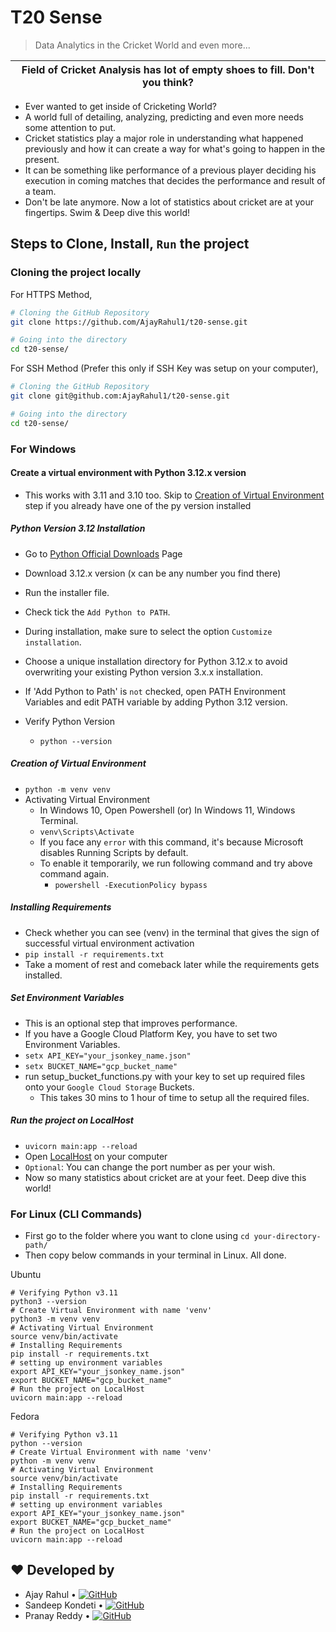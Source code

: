# T20 Sense

> Data Analytics in the Cricket World and even more...

| Field of Cricket Analysis has lot of empty shoes to fill. Don't you think? |
|:--:|

- Ever wanted to get inside of Cricketing World?
- A world full of detailing, analyzing, predicting and even more needs some attention to put.
- Cricket statistics play a major role in understanding what happened previously and how it can create a way for what's going to happen in the present.
- It can be something like performance of a previous player deciding his execution in coming matches that decides the performance and result of a team.
- Don't be late anymore. Now a lot of statistics about cricket are at your fingertips. Swim & Deep dive this world!

## Steps to Clone, Install, `Run` the project

### Cloning the project locally

For HTTPS Method,

```sh
# Cloning the GitHub Repository
git clone https://github.com/AjayRahul1/t20-sense.git

# Going into the directory
cd t20-sense/
```

For SSH Method (Prefer this only if SSH Key was setup on your computer),

```sh
# Cloning the GitHub Repository
git clone git@github.com:AjayRahul1/t20-sense.git

# Going into the directory
cd t20-sense/
```

### For Windows

#### Create a virtual environment with Python 3.12.x version

- This works with 3.11 and 3.10 too. Skip to [Creation of Virtual Environment](#creation-of-virtual-environment) step if you already have one of the py version installed

##### Python Version 3.12 Installation

- Go to [Python Official Downloads](https://www.python.org/downloads/) Page
- Download 3.12.x version (x can be any number you find there)
- Run the installer file.
- Check tick the `Add Python to PATH`.
- During installation, make sure to select the option `Customize installation`.
- Choose a unique installation directory for Python 3.12.x to avoid overwriting your existing Python version 3.x.x installation.
- If 'Add Python to Path' is `not` checked, open PATH Environment Variables and edit PATH variable by adding Python 3.12 version.

- Verify Python Version
  - ```python --version```

##### Creation of Virtual Environment

- ```python -m venv venv```
- Activating Virtual Environment
  - In Windows 10, Open Powershell (or) In Windows 11, Windows Terminal. 
  - ```venv\Scripts\Activate```
  - If you face any `error` with this command, it's because Microsoft disables Running Scripts by default.
  - To enable it temporarily, we run following command and try above command again.
    - ```powershell -ExecutionPolicy bypass```

##### Installing Requirements

- Check whether you can see (venv) in the terminal that gives the sign of successful virtual environment activation
- ```pip install -r requirements.txt```
- Take a moment of rest and comeback later while the requirements gets installed.

##### Set Environment Variables

- This is an optional step that improves performance.
- If you have a Google Cloud Platform Key, you have to set two Environment Variables.
- `setx API_KEY="your_jsonkey_name.json"`
- `setx BUCKET_NAME="gcp_bucket_name"`
- run setup_bucket_functions.py with your key to set up required files onto your `Google Cloud Storage` Buckets.
  - This takes 30 mins to 1 hour of time to setup all the required files.

##### Run the project on LocalHost

- ```uvicorn main:app --reload```
- Open [LocalHost](http://127.0.0.1:8000/) on your computer
- `Optional`: You can change the port number as per your wish.
- Now so many statistics about cricket are at your feet. Deep dive this world!

### For Linux (CLI Commands)

- First go to the folder where you want to clone using `cd your-directory-path/`
- Then copy below commands in your terminal in Linux. All done.

Ubuntu

```shell
# Verifying Python v3.11
python3 --version
# Create Virtual Environment with name 'venv'
python3 -m venv venv
# Activating Virtual Environment
source venv/bin/activate
# Installing Requirements
pip install -r requirements.txt
# setting up environment variables
export API_KEY="your_jsonkey_name.json"
export BUCKET_NAME="gcp_bucket_name"
# Run the project on LocalHost
uvicorn main:app --reload
```

Fedora

```shell
# Verifying Python v3.11
python --version
# Create Virtual Environment with name 'venv'
python -m venv venv
# Activating Virtual Environment
source venv/bin/activate
# Installing Requirements
pip install -r requirements.txt
# setting up environment variables
export API_KEY="your_jsonkey_name.json"
export BUCKET_NAME="gcp_bucket_name"
# Run the project on LocalHost
uvicorn main:app --reload
```

## ♥ Developed by

- Ajay Rahul • [![GitHub](https://img.shields.io/badge/github-%23121011.svg?style=plastic&logo=github&logoColor=white)](https://github.com/AjayRahul1/)
- Sandeep Kondeti • [![GitHub](https://img.shields.io/badge/github-%23121011.svg?style=plastic&logo=github&logoColor=white)](https://github.com/sandeep-006)
- Pranay Reddy • [![GitHub](https://img.shields.io/badge/github-%23121011.svg?style=plastic&logo=github&logoColor=white)](https://github.com/pranayreddy241)
